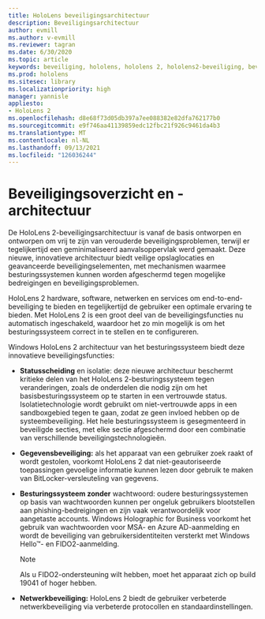 ```yaml
---
title: HoloLens beveiligingsarchitectuur
description: Beveiligingsarchitectuur
author: evmill
ms.author: v-evmill
ms.reviewer: tagran
ms.date: 6/30/2020
ms.topic: article
keywords: beveiliging, hololens, hololens 2, hololens2-beveiliging, beveiligingsoverzicht, beveiligingsarchitectuur, architectuur, hololens 2-architectuur
ms.prod: hololens
ms.sitesec: library
ms.localizationpriority: high
manager: yannisle
appliesto:
- HoloLens 2
ms.openlocfilehash: d8e68f73d05db397a7ee088382e82dfa762177b0
ms.sourcegitcommit: e9f746aa41139859edc12fbc21f926c9461da4b3
ms.translationtype: MT
ms.contentlocale: nl-NL
ms.lasthandoff: 09/13/2021
ms.locfileid: "126036244"
---
```

# <a name="security-overview-and-architecture"></a>Beveiligingsoverzicht en -architectuur

De HoloLens 2-beveiligingsarchitectuur is vanaf de basis ontworpen en ontworpen om vrij te zijn van verouderde beveiligingsproblemen, terwijl er tegelijkertijd een geminimaliseerd aanvalsoppervlak werd gemaakt. Deze nieuwe, innovatieve architectuur biedt veilige opslaglocaties en geavanceerde beveiligingselementen, met mechanismen waarmee besturingssystemen kunnen worden afgeschermd tegen mogelijke bedreigingen en beveiligingsproblemen.

HoloLens 2 hardware, software, netwerken en services om end-to-end-beveiliging te bieden en tegelijkertijd de gebruiker een optimale ervaring te bieden. Met HoloLens 2 is een groot deel van de beveiligingsfuncties nu automatisch ingeschakeld, waardoor het zo min mogelijk is om het besturingssysteem correct in te stellen en te configureren.

Windows HoloLens 2 architectuur van het besturingssysteem biedt deze innovatieve beveiligingsfuncties:

  * **Statusscheiding** en isolatie: deze nieuwe architectuur beschermt kritieke delen van het HoloLens 2-besturingssysteem tegen veranderingen, zoals de onderdelen die nodig zijn om het basisbesturingssysteem op te starten in een vertrouwde status. Isolatietechnologie wordt gebruikt om niet-vertrouwde apps in een sandboxgebied tegen te gaan, zodat ze geen invloed hebben op de systeembeveiliging. Het hele besturingssysteem is gesegmenteerd in beveiligde secties, met elke sectie afgeschermd door een combinatie van verschillende beveiligingstechnologieën.
  
  * **Gegevensbeveiliging:** als het apparaat van een gebruiker zoek raakt of wordt gestolen, voorkomt HoloLens 2 dat niet-geautoriseerde toepassingen gevoelige informatie kunnen lezen door gebruik te maken van BitLocker-versleuteling van gegevens. 
  
  * **Besturingssysteem zonder** wachtwoord: oudere besturingssystemen op basis van wachtwoorden kunnen per ongeluk gebruikers blootstellen aan phishing-bedreigingen en zijn vaak verantwoordelijk voor aangetaste accounts. Windows Holographic for Business voorkomt het gebruik van wachtwoorden voor MSA- en Azure AD-aanmelding en wordt de beveiliging van gebruikersidentiteiten versterkt met Windows Hello™- en FIDO2-aanmelding. 
  
    > [!NOTE]
    > Als u FIDO2-ondersteuning wilt hebben, moet het apparaat zich op build 19041 of hoger hebben. 

  * **Netwerkbeveiliging:** HoloLens 2 biedt de gebruiker verbeterde netwerkbeveiliging via verbeterde protocollen en standaardinstellingen.
